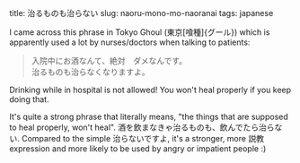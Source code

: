 title: 治るものも治らない
slug: naoru-mono-mo-naoranai
tags: japanese

I came across this phrase in Tokyo Ghoul (東京[喰種]{グール}) which is apparently used a
lot by nurses/doctors when talking to patients:

> 入院中にお酒なんて、絶対　ダメなんです。  
> 治るものも治らなくなりますよ。

Drinking while in hospital is not allowed! You won't heal properly if you keep
doing that.

It's quite a strong phrase that literally means, "the things that are supposed
to heal properly, won't heal". 酒を飲まなきゃ治るものも、飲んでたら治らない.
Compared to the simple 治らないですよ, it's a stronger, more 説教 expression
and more likely to be used by angry or impatient people :)
